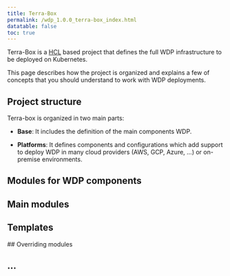 ```yaml
---
title: Terra-Box
permalink: /wdp_1.0.0_terra-box_index.html
datatable: false
toc: true
---
```


Terra-Box is a [HCL](https://github.com/hashicorp/hcl) based project that defines the full WDP infrastructure to be deployed on Kubernetes.

This page describes how the project is organized and explains a few of concepts that you should understand to work with WDP deployments.

## Project structure

Terra-box is organized in two main parts:

* **Base**: It includes the definition of the main components WDP.

* **Platforms**: It defines components and configurations which add support to deploy WDP in many cloud providers (AWS, GCP, Azure, ...) or on-premise environments.

## Modules for WDP components

## Main modules

## Templates

## Overriding modules

## ...
